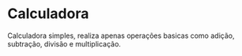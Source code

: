 # Calculadora
Calculadora simples, realiza apenas operações basicas como adição, subtração, divisão e multiplicação.
